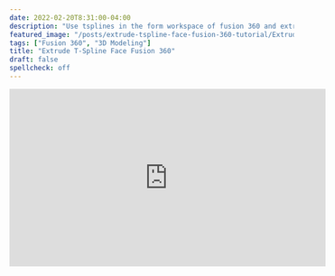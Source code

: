 ```yaml
---
date: 2022-02-20T8:31:00-04:00
description: "Use tsplines in the form workspace of fusion 360 and extrude faces"
featured_image: "/posts/extrude-tspline-face-fusion-360-tutorial/Extrude t spline face title.jpg"
tags: ["Fusion 360", "3D Modeling"]
title: "Extrude T-Spline Face Fusion 360"
draft: false
spellcheck: off
---
```


<div class="iframe-16-9-container">
<iframe class="youTubeIframe" width="560" height="315" src="https://www.youtube.com/embed/3YS1EX0rT0Y?rel=0" title="YouTube video player" frameborder="0" allow="accelerometer; autoplay; clipboard-write; encrypted-media; gyroscope; picture-in-picture; web-share" allowfullscreen></iframe>
</div>
